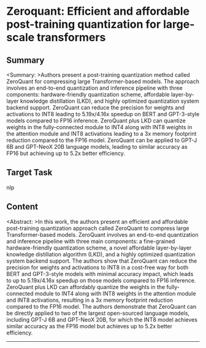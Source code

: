 # Zeroquant: Efficient and affordable post-training quantization for large-scale transformers

## Summary

<Summary: >Authors present a post-training quantization method called ZeroQuant for compressing large Transformer-based models. The approach involves an end-to-end quantization and inference pipeline with three components: hardware-friendly quantization scheme, affordable layer-by-layer knowledge distillation (LKD), and highly optimized quantization system backend support. ZeroQuant can reduce the precision for weights and activations to INT8 leading to 5.19x/4.16x speedup on BERT and GPT-3-style models compared to FP16 inference. ZeroQuant plus LKD can quantize weights in the fully-connected module to INT4 along with INT8 weights in the attention module and INT8 activations leading to a 3x memory footprint reduction compared to the FP16 model. ZeroQuant can be applied to GPT-J 6B and GPT-NeoX 20B language models, leading to similar accuracy as FP16 but achieving up to 5.2x better efficiency.


## Target Task

nlp

## Content

<Abstract: >In this work, the authors present an efficient and affordable post-training quantization approach called ZeroQuant to compress large Transformer-based models. ZeroQuant involves an end-to-end quantization and inference pipeline with three main components: a fine-grained hardware-friendly quantization scheme, a novel affordable layer-by-layer knowledge distillation algorithm (LKD), and a highly optimized quantization system backend support. The authors show that ZeroQuant can reduce the precision for weights and activations to INT8 in a cost-free way for both BERT and GPT-3-style models with minimal accuracy impact, which leads to up to 5.19x/4.16x speedup on those models compared to FP16 inference. ZeroQuant plus LKD can affordably quantize the weights in the fully-connected module to INT4 along with INT8 weights in the attention module and INT8 activations, resulting in a 3x memory footprint reduction compared to the FP16 model. The authors demonstrate that ZeroQuant can be directly applied to two of the largest open-sourced language models, including GPT-J 6B and GPT-NeoX 20B, for which the INT8 model achieves similar accuracy as the FP16 model but achieves up to 5.2x better efficiency.



---

